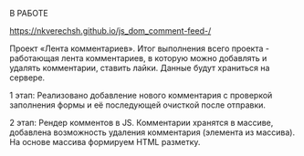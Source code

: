 В РАБОТЕ

https://nkverechsh.github.io/js_dom_comment-feed-/

Проект «Лента комментариев».
Итог выполнения всего проекта - работающая лента комментариев, в которую можно добавлять и удалять комментарии, ставить лайки.
Данные будут храниться на сервере.


1 этап: Реализовано добавление нового комментария с проверкой заполнения формы и её последующей очисткой после отправки.

2 этап: Рендер комментов в JS. Комментарии хранятся в массиве, добавлена возможность удаления комментария (элемента из массива). На основе массива формируем HTML разметку.
